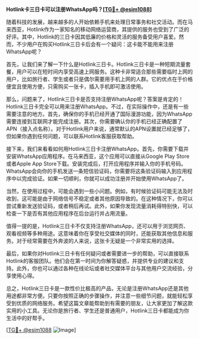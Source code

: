 **Hotlink卡三日卡可以注册WhatsApp吗？[[TG💪+ @esim1088](https://t.me/s/esim1088)]**

随着科技的发展，越来越多的人开始依赖手机来处理日常事务和社交活动。而在马来西亚，Hotlink作为一家知名的移动网络运营商，其提供的服务也受到了广泛的好评。其中，Hotlink的三日卡因其低廉的价格和灵活的服务备受用户喜爱。然而，不少用户在购买Hotlink三日卡后会有一个疑问：这卡能不能用来注册WhatsApp呢？

首先，让我们来了解一下什么是Hotlink三日卡。Hotlink三日卡是一种短期流量套餐，用户可以在短时间内享受高速上网服务。这种卡非常适合那些需要临时上网的用户，比如旅行者、学生或者只是偶尔需要用手机上网的人群。它的优点在于价格便宜且使用方便，只需购买一张卡，插入手机即可激活使用。

那么，问题来了，Hotlink三日卡是否支持注册WhatsApp呢？答案是肯定的！Hotlink三日卡完全可以用来注册WhatsApp。不过，在实际操作中，还是有一些需要注意的地方。首先，确保你的手机已经开通了国际漫游功能，因为WhatsApp需要连接到互联网才能完成注册。其次，你需要确认你的手机已经正确配置了APN（接入点名称）。对于Hotlink用户来说，通常默认的APN设置就已经足够了，但如果你遇到任何问题，可以联系Hotlink客服获取帮助。

接下来，我们来看看如何用Hotlink三日卡注册WhatsApp。首先，你需要下载并安装WhatsApp应用程序。在马来西亚，这个应用可以直接从Google Play Store或者Apple App Store下载。安装完成后，打开应用程序并输入你的手机号码。WhatsApp会向你的手机发送一条短信验证码，你需要将这条验证码输入到应用程序中以完成验证。如果一切顺利，你就可以成功注册并开始使用WhatsApp了。

当然，在使用过程中，可能会遇到一些小问题。例如，有时候验证码可能无法及时收到，这可能是由于网络信号不稳定或者其他原因导致的。在这种情况下，你可以尝试重新发送验证码，或者稍后再试。此外，如果你发现流量消耗得特别快，可以检查一下是否有其他应用程序在后台运行并占用流量。

值得一提的是，Hotlink三日卡不仅支持注册WhatsApp，还可以用于浏览网页、观看视频等多种用途。这意味着你在享受社交媒体的同时，还能获取其他信息和服务。对于经常需要在外奔波的人来说，这张卡无疑是一个非常实用的选择。

最后，如果你对Hotlink三日卡有任何疑问或者需要进一步的帮助，可以直接联系Hotlink的客服团队。他们会在第一时间为你解答疑惑，并提供专业的建议和支持。此外，你也可以通过各种在线论坛或者社交媒体平台与其他用户交流经验，分享使用心得。

总之，Hotlink三日卡是一款性价比极高的产品，无论是注册WhatsApp还是其他用途都非常方便。只要你按照正确的步骤操作，并注意一些细节问题，就能轻松享受到优质的网络服务。希望这篇文章能帮助到有需要的朋友，让大家更加了解这款实用的小工具。无论你是旅行者、学生还是普通用户，Hotlink三日卡都能成为你生活中的好帮手。

[[TG💪+ @esim1088](https://t.me/s/esim1088) ![Image](https://i.postimg.cc/4NQfJmqS/Snipaste-2025-05-13-00-14-12.png)]